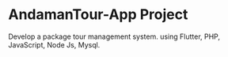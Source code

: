 # AndamanTour-App Project

Develop a package tour management system. using Flutter, PHP, JavaScript, Node Js, Mysql.

